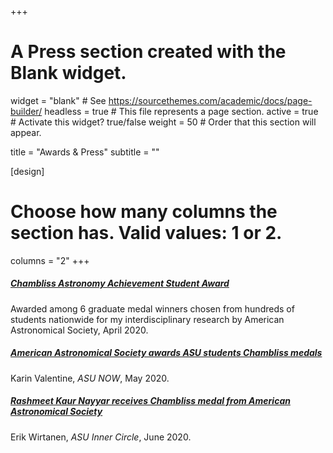 +++
# A Press section created with the Blank widget.

widget = "blank"  # See https://sourcethemes.com/academic/docs/page-builder/
headless = true  # This file represents a page section.
active = true  # Activate this widget? true/false
weight = 50  # Order that this section will appear.

title = "Awards & Press"
subtitle = ""


[design]
  # Choose how many columns the section has. Valid values: 1 or 2.
  columns = "2"
+++

<!-- 
[[item]]
  organization = "American Astronomical Society"
  organization_url = "https://aas.org/"
  title = "Chambliss Astronomy Achievement Student Award"
  url = "https://photos.aas.org/AAS235-2020-Hawaii/Chambliss-Astronomy-Achievement-Student-Awards/Chambliss-Astronomy-Achievement-Student-Awards/i-Qbsjh79"
  certificate_url = ""
  date_start = "2020-04-01"
  date_end = ""
  description = "Awarded among 6 graduate medal winners chosen from hundreds of students nationwide for my interdisciplinary research." -->

<div class="media stream-item">
  <div class="media-body">
    <h5 class="article-title mb-0 mt-0">
      <a href="https://photos.aas.org/AAS235-2020-Hawaii/Chambliss-Astronomy-Achievement-Student-Awards/Chambliss-Astronomy-Achievement-Student-Awards/i-Qbsjh79">Chambliss Astronomy Achievement Student Award</a>
    </h5>
    <div class="article-style">
      Awarded among 6 graduate medal winners chosen from hundreds of students nationwide for my interdisciplinary research by American Astronomical Society, April 2020.
    </div>
  </div>
</div>


<div class="media stream-item">
  <div class="media-body">
    <h5 class="article-title mb-0 mt-0">
      <a href="https://asunow.asu.edu/20200527-american-astronomical-society-awards-asu-students-chambliss-medals">American Astronomical Society awards ASU students Chambliss medals</a>
    </h5>
    <div class="article-style">
      Karin Valentine, <em>ASU NOW</em>, May 2020.
    </div>
  </div>
</div>


<div class="media stream-item">
  <div class="media-body">
    <h5 class="article-title mb-0 mt-0">
      <a href="https://innercircle.engineering.asu.edu/2020/06/02/rashmeet-kaur-nayyar-receives-chambliss-medal-from-american-astronomical-society">Rashmeet Kaur Nayyar receives Chambliss medal from American Astronomical Society</a>
    </h5>
    <div class="article-style">
      Erik Wirtanen, <em>ASU Inner Circle</em>, June 2020.
    </div>
  </div>
</div>